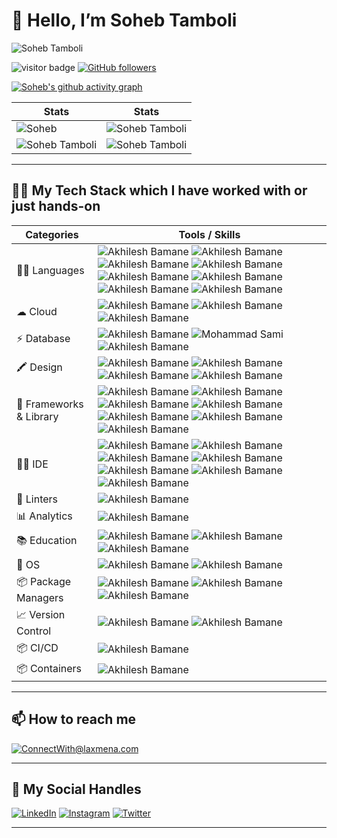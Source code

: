 # 👋 Hello, I’m Soheb Tamboli
![Soheb Tamboli](https://github.com/https://app.gemoo.com/share/image-annotation/651587176038027264?codeId=vzR4oGrdyN4eO&origin=imageurlgenerator&card=651587171390730240)

![visitor badge](https://komarev.com/ghpvc/?username=soheb123-tamboli&style=for-the-badge&color=F26F2D) [![GitHub followers](https://img.shields.io/github/followers/soheb123-tamboli.svg?style=for-the-badge&label=Follow&color=F26F2D)](https://github.com/soheb123-tamboli?tab=followers)
<!---
d-Akkya/d-Akkya is a ✨ special ✨ repository because its `README.md` (this file) appears on your GitHub profile.
You can click the Preview link to take a look at your changes.
--->

<!-- Contribution Graph-->

[![Soheb's github activity graph](https://github-readme-activity-graph.vercel.app/graph?username=soheb123-tamboli&theme=xcode&bg_color=010811&color=F3CCAE&line=F5F3E4&point=F26F2D&area=true&hide_border=true)](https://github.com/d-Akkya)

|  Stats                                                                                                                                                                                             |  Stats                                                                                                                               |
| -----------                                                                                                                                                                                        | -----------                                                                                                                          |
| ![Soheb](https://github-readme-stats.vercel.app/api?username=soheb123-tamboli&show_icons=true&theme=dark&count_private=true&text_color=F5F3E4&icon_color=F26F2D&title_color=F26F2D)          | ![Soheb Tamboli](https://github-readme-streak-stats.herokuapp.com/?user=soheb123-tamboli&theme=dark&hide_border=true&background=010811&fire=F26F2D&ring=F3CCAE&stroke=F5F3E4&currStreakLabel=F26F2D&sideNums=F26F2D&sideLabels=F3CCAE)       |
| ![Soheb Tamboli](https://github-readme-stats.vercel.app/api/top-langs/?username=soheb123-tamboli&layout=compact&theme=dark&langs_count=6&count_private=true&text_color=F5F3E4&title_color=F3CCAE)   | ![Soheb Tamboli](http://github-profile-summary-cards.vercel.app/api/cards/profile-details?username=soheb123-tamboli&theme=gruvbox)        |
  
***

## 👩‍💻 My Tech Stack which I have worked with or just hands-on

| Categories      | Tools / Skills |
| ----------- | ----------- |
| 👩‍💻 Languages     | ![Akhilesh Bamane](https://img.shields.io/badge/C-00599C?style=for-the-badge&logo=c&logoColor=white) ![Akhilesh Bamane](https://img.shields.io/badge/C%2B%2B-00599C?style=for-the-badge&logo=c%2B%2B&logoColor=white) ![Akhilesh Bamane](https://img.shields.io/badge/CSS3-1572B6?style=for-the-badge&logo=css3&logoColor=white) ![Akhilesh Bamane](https://img.shields.io/badge/HTML5-E34F26?style=for-the-badge&logo=html5&logoColor=white) ![Akhilesh Bamane](https://img.shields.io/badge/JavaScript-323330?style=for-the-badge&logo=javascript&logoColor=F7DF1E) ![Akhilesh Bamane](https://img.shields.io/badge/json-5E5C5C?style=for-the-badge&logo=json&logoColor=white) ![Akhilesh Bamane](https://img.shields.io/badge/Python-FFD43B?style=for-the-badge&logo=python&logoColor=blue) ![Akhilesh Bamane](https://img.shields.io/badge/Java-white?style=for-the-badge&logo=openjdk&logoColor=black)       |
| ☁ Cloud   | ![Akhilesh Bamane](https://img.shields.io/badge/Amazon_AWS-FF9900?style=for-the-badge&logo=amazonaws&logoColor=white) ![Akhilesh Bamane](https://img.shields.io/badge/Google_Cloud-4285F4?style=for-the-badge&logo=google-cloud&logoColor=white) ![Akhilesh Bamane](https://img.shields.io/badge/Heroku-430098?style=for-the-badge&logo=heroku&logoColor=white)        |
| ⚡ Database   | ![Akhilesh Bamane](https://img.shields.io/badge/MySQL-005C84?style=for-the-badge&logo=mysql&logoColor=white) ![Mohammad Sami](https://img.shields.io/badge/MongoDB-4EA94B?style=for-the-badge&logo=mongodb&logoColor=white) ![Akhilesh Bamane](https://img.shields.io/badge/SQLite-07405E?style=for-the-badge&logo=sqlite&logoColor=white)    |
| 🖍 Design     | ![Akhilesh Bamane](https://img.shields.io/badge/Adobe%20Photoshop-31A8FF?style=for-the-badge&logo=Adobe%20Photoshop&logoColor=black) ![Akhilesh Bamane](https://img.shields.io/badge/Canva-%2300C4CC.svg?&style=for-the-badge&logo=Canva&logoColor=white) ![Akhilesh Bamane](https://img.shields.io/badge/Figma-F24E1E?style=for-the-badge&logo=figma&logoColor=white) ![Akhilesh Bamane](https://img.shields.io/badge/Adobe%20Illustrator-31A8FF?style=for-the-badge&logo=Adobe%20illustrator&logoColor=black)  |
| 🚀 Frameworks & Library   | ![Akhilesh Bamane](https://img.shields.io/badge/Bootstrap-563D7C?style=for-the-badge&logo=bootstrap&logoColor=white) ![Akhilesh Bamane](https://img.shields.io/badge/Django-092E20?style=for-the-badge&logo=django&logoColor=green) ![Akhilesh Bamane](https://img.shields.io/badge/GitHub%20Pages-222222?style=for-the-badge&logo=GitHub%20Pages&logoColor=white) ![Akhilesh Bamane](https://img.shields.io/badge/Jupyter-F37626.svg?&style=for-the-badge&logo=Jupyter&logoColor=white)  ![Akhilesh Bamane](https://img.shields.io/badge/React-20232A?style=for-the-badge&logo=react&logoColor=61DAFB) ![Akhilesh Bamane](https://img.shields.io/badge/Sass-CC6699?style=for-the-badge&logo=sass&logoColor=white) ![Akhilesh Bamane](https://img.shields.io/badge/Tailwind_CSS-38B2AC?style=for-the-badge&logo=tailwind-css&logoColor=white)    |
| 👩‍💻 IDE    | ![Akhilesh Bamane](https://img.shields.io/badge/Colab-F9AB00?style=for-the-badge&logo=googlecolab&color=525252) ![Akhilesh Bamane](https://img.shields.io/badge/Eclipse-2C2255?style=for-the-badge&logo=eclipse&logoColor=white) ![Akhilesh Bamane](https://img.shields.io/badge/IntelliJ_IDEA-000000.svg?style=for-the-badge&logo=intellij-idea&logoColor=white) ![Akhilesh Bamane](https://img.shields.io/badge/PyCharm-000000.svg?&style=for-the-badge&logo=PyCharm&logoColor=white) ![Akhilesh Bamane](https://img.shields.io/badge/sublime_text-%23575757.svg?&style=for-the-badge&logo=sublime-text&logoColor=important) ![Akhilesh Bamane](https://img.shields.io/badge/VSCode-0078D4?style=for-the-badge&logo=visual%20studio%20code&logoColor=white) ![Akhilesh Bamane](https://img.shields.io/badge/GoLand-000000.svg?style=for-the-badge&logo=goland&logoColor=white)    |
| 🧐 Linters    | ![Akhilesh Bamane](https://img.shields.io/badge/prettier-1A2C34?style=for-the-badge&logo=prettier&logoColor=F7BA3E) |
| 📊 Analytics  | ![Akhilesh Bamane](https://img.shields.io/badge/WakaTime-000000?style=for-the-badge&logo=WakaTime&logoColor=white) |
| 📚 Education  | ![Akhilesh Bamane](https://img.shields.io/badge/Coursera-0056D2?style=for-the-badge&logo=Coursera&logoColor=white) ![Akhilesh Bamane](https://img.shields.io/badge/Udemy-EC5252?style=for-the-badge&logo=Udemy&logoColor=white) ![Akhilesh Bamane](https://img.shields.io/badge/YouTube-D14836?style=for-the-badge&logo=YouTube&logoColor=white) |
| 📱 OS         | ![Akhilesh Bamane](https://img.shields.io/badge/Android-3DDC84?style=for-the-badge&logo=android&logoColor=white) ![Akhilesh Bamane](https://img.shields.io/badge/MacOS-0078D6?style=for-the-badge&logo=macos&logoColor=white) |
| 📦 Package Managers | ![Akhilesh Bamane](https://img.shields.io/badge/npm-CB3837?style=for-the-badge&logo=npm&logoColor=white) ![Akhilesh Bamane](https://img.shields.io/badge/Homebrew-000000?style=for-the-badge&logo=homebrew&logoColor=white) ![Akhilesh Bamane](https://img.shields.io/badge/Pip-000000?style=for-the-badge&logo=python&logoColor=white) |
| 📈 Version Control | ![Akhilesh Bamane](https://img.shields.io/badge/Git-F05032?style=for-the-badge&logo=git&logoColor=white) ![Akhilesh Bamane](https://img.shields.io/badge/GitHub-181717?style=for-the-badge&logo=github&logoColor=white)  |
| 📦 CI/CD      | ![Akhilesh Bamane](https://img.shields.io/badge/GitHub_Actions-2088FF?style=for-the-badge&logo=github-actions&logoColor=white)  |
| 📦 Containers | ![Akhilesh Bamane](https://img.shields.io/badge/Docker-2496ED?style=for-the-badge&logo=docker&logoColor=white) |

***

## 📫 How to reach me

[![ConnectWith@laxmena.com](https://img.shields.io/badge/Gmail-D14836?style=for-the-badge&logo=gmail&logoColor=white)](mailto:akhileshbamane26@gmail.com)
  
***

## 📱 My Social Handles

[![LinkedIn](https://img.shields.io/badge/LinkedIn-0077B5?style=for-the-badge&logo=linkedin&logoColor=white)](https://www.linkedin.com/in/d-akkya/)
[![Instagram](https://img.shields.io/badge/Instagram-ea3991?style=for-the-badge&logo=instagram&logoColor=white)](https://www.instagram.com/d_akkya_007/)
[![Twitter](https://img.shields.io/badge/Twitter-3091f3?style=for-the-badge&logo=twitter&logoColor=white)](https://www.twitter.com/Akhilesh_Bamane/)  
***
